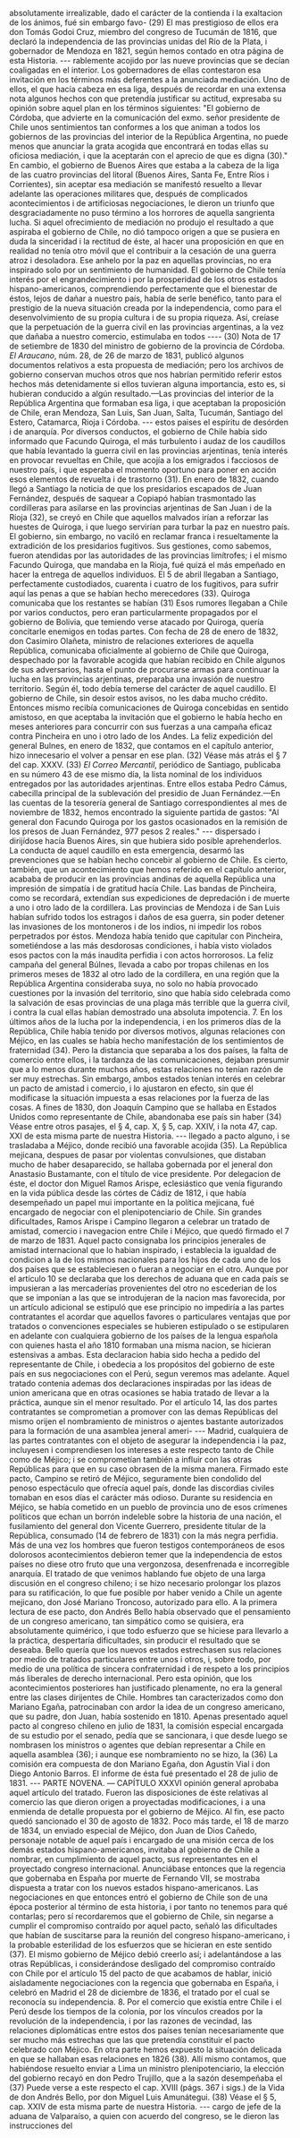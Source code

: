 absolutamente irrealizable, dado el carácter de la contienda i la exaltacion de los ánimos, fué sin embargo favo- (29) El mas prestigioso de ellos era don Tomás Godoi Cruz, miembro del congreso de Tucumán de 1816, que declaró la independencia de las provincias unidas del Río de la Plata, i gobernador de Mendoza en 1821, según hemos contado en otra página de esta Historia. --- rablemente acojido por las nueve provincias que se decían coaligadas en el interior. Los gobernadores de ellas contestaron esa invitación en los términos más deferentes a la anunciada mediación. Uno de ellos, el que hacía cabeza en esa liga, después de recordar en una extensa nota algunos hechos con que pretendía justificar su actitud, expresaba su opinión sobre aquel plan en los términos siguientes: "El gobierno de Córdoba, que advierte en la comunicación del exmo. señor presidente de Chile unos sentimientos tan conformes a los que animan a todos los gobiernos de las provincias del interior de la República Argentina, no puede menos que anunciar la grata acogida que encontrará en todas ellas su oficiosa mediación, i que la aceptarán con el aprecio de que es digna (30)." En cambio, el gobierno de Buenos Aires que estaba a la cabeza de la liga de las cuatro provincias del litoral (Buenos Aires, Santa Fe, Entre Ríos i Corrientes), sin aceptar esa mediación se manifestó resuelto a llevar adelante las operaciones militares que, después de complicados acontecimientos i de artificiosas negociaciones, le dieron un triunfo que desgraciadamente no puso término a los horrores de aquella sangrienta lucha. Si aquel ofrecimiento de mediación no produjo el resultado a que aspiraba el gobierno de Chile, no dió tampoco origen a que se pusiera en duda la sinceridad i la rectitud de éste, al hacer una proposición en que en realidad no tenía otro móvil que el contribuir a la cesación de una guerra atroz i desoladora. Ese anhelo por la paz en aquellas provincias, no era inspirado solo por un sentimiento de humanidad. El gobierno de Chile tenía interés por el engrandecimiento i por la prosperidad de los otros estados hispano-americanos, comprendiendo perfectamente que el bienestar de éstos, lejos de dañar a nuestro país, había de serle benéfico, tanto para el prestigio de la nueva situación creada por la independencia, como para el desenvolvimiento de su propia cultura i de su propia riqueza. Así, creíase que la perpetuación de la guerra civil en las provincias argentinas, a la vez que dañaba a nuestro comercio, estimulaba en todos ---- (30) Nota de 17 de setiembre de 1830 del ministro de gobierno de la provincia de Córdoba. *El Araucano*, núm. 28, de 26 de marzo de 1831, publicó algunos documentos relativos a esta propuesta de mediación; pero los archivos de gobierno conservan muchos otros que nos habrían permitido referir estos hechos más detenidamente si ellos tuvieran alguna importancia, esto es, si hubieran conducido a algún resultado.—Las provincias del interior de la República Argentina que formaban esa liga, i que aceptaban la proposición de Chile, eran Mendoza, San Luis, San Juan, Salta, Tucumán, Santiago del Estero, Catamarca, Rioja i Córdoba. --- estos paises el espíritu de desórden i de anarquía. Por diversos conductos, el gobierno de Chile había sido informado que Facundo Quiroga, el más turbulento i audaz de los caudillos que había levantado la guerra civil en las provincias arjentinas, tenía interés en provocar revueltas en Chile, que acojía a los emigrados i facciosos de nuestro país, i que esperaba el momento oportuno para poner en acción esos elementos de revuelta i de trastorno (31). En enero de 1832, cuando llegó a Santiago la noticia de que los presidarios escapados de Juan Fernández, después de saquear a Copiapó habían trasmontado las cordilleras para asilarse en las provincias arjentinas de San Juan i de la Rioja (32), se creyó en Chile que aquellos malvados irían a reforzar las huestes de Quiroga, i que luego servirían para turbar la paz en nuestro país. El gobierno, sin embargo, no vaciló en reclamar franca i resueltamente la extradición de los presidarios fugitivos. Sus gestiones, como sabemos, fueron atendidas por las autoridades de las provincias limítrofes; i el mismo Facundo Quiroga, que mandaba en la Rioja, fué quizá el más empeñado en hacer la entrega de aquellos individuos. El 5 de abril llegaban a Santiago, perfectamente custodiados, cuarenta i cuatro de los fugitivos, para sufrir aquí las penas a que se habían hecho merecedores (33). Quiroga comunicaba que los restantes se habían (31) Esos rumores llegaban a Chile por varios conductos, pero eran particularmente propagados por el gobierno de Bolivia, que temiendo verse atacado por Quiroga, quería concitarle enemigos en todas partes. Con fecha de 28 de enero de 1832, don Casimiro Olañeta, ministro de relaciones exteriores de aquella República, comunicaba oficialmente al gobierno de Chile que Quiroga, despechado por la favorable acogida que habían recibido en Chile algunos de sus adversarios, hasta el punto de procurarse armas para continuar la lucha en las provincias arjentinas, preparaba una invasión de nuestro territorio. Según él, todo debía temerse del carácter de aquel caudillo. El gobierno de Chile, sin desoír estos avisos, no les daba mucho crédito. Entonces mismo recibía comunicaciones de Quiroga concebidas en sentido amistoso, en que aceptaba la invitación que el gobierno le había hecho en meses anteriores para concurrir con sus fuerzas a una campaña eficaz contra Pincheira en uno i otro lado de los Andes. La feliz expedición del general Bulnes, en enero de 1832, que contamos en el capítulo anterior, hizo innecesario el volver a pensar en ese plan. (32) Véase más atrás el § 7 del cap. XXXV. (33) *El Correo Mercantil*, periódico de Santiago, publicaba en su número 43 de ese mismo día, la lista nominal de los individuos entregados por las autoridades arjentinas. Entre ellos estaba Pedro Cámus, cabecilla principal de la sublevación del presidio de Juan Fernández.—En las cuentas de la tesorería general de Santiago correspondientes al mes de noviembre de 1832, hemos encontrado la siguiente partida de gastos: "Al general don Facundo Quiroga por los gastos ocasionados en la remisión de los presos de Juan Fernández, 977 pesos 2 reales." --- dispersado i dirijídose hacía Buenos Aires, sin que hubiera sido posible aprehenderlos. La conducta de aquel caudillo en esta emergencia, desarmó las prevenciones que se habían hecho concebir al gobierno de Chile. Es cierto, también, que un acontecimiento que hemos referido en el capítulo anterior, acababa de producir en las provincias andinas de aquella República una impresión de simpatía i de gratitud hacía Chile. Las bandas de Pincheira, como se recordará, extendían sus expediciones de depredación i de muerte a uno i otro lado de la cordillera. Las provincias de Mendoza i de San Luis habían sufrido todos los estragos i daños de esa guerra, sin poder detener las invasiones de los montoneros i de los indios, ni impedir los robos perpetrados por éstos. Mendoza había tenido que capitular con Pincheira, sometiéndose a las más desdorosas condiciones, i había visto violados esos pactos con la más inaudita perfidia i con actos horrorosos. La feliz campaña del general Búlnes, llevada a cabo por tropas chilenas en los primeros meses de 1832 al otro lado de la cordillera, en una región que la República Argentina consideraba suya, no solo no había provocado cuestiones por la invasión del territorio, sino que había sido celebrada como la salvación de esas provincias de una plaga más terrible que la guerra civil, i contra la cual ellas habían demostrado una absoluta impotencia. 7. En los últimos años de la lucha por la independencia, i en los primeros días de la República, Chile había tenido por diversos motivos, algunas relaciones con Méjico, en las cuales se había hecho manifestación de los sentimientos de fraternidad (34). Pero la distancia que separaba a los dos países, la falta de comercio entre ellos, i la tardanza de las comunicaciones, dejaban presumir que a lo menos durante muchos años, estas relaciones no tenían razón de ser muy estrechas. Sin embargo, ambos estados tenían interés en celebrar un pacto de amistad i comercio, i lo ajustaron en efecto, sin que él modificase la situación impuesta a esas relaciones por la fuerza de las cosas. A fines de 1830, don Joaquín Campino que se hallaba en Estados Unidos como representante de Chile, abandonaba ese país sin haber (34) Véase entre otros pasajes, el § 4, cap. X, § 5, cap. XXIV, i la nota 47, cap. XXI de esta misma parte de nuestra Historia. --- llegado a pacto alguno, i se trasladaba a Méjico, donde recibió una favorable acojida (35). La República mejicana, despues de pasar por violentas convulsiones, que distaban mucho de haber desaparecido, se hallaba gobernada por el jeneral don Anastasio Bustamante, con el título de vice presidente. Por delegacion de éste, el doctor don Miguel Ramos Arispe, eclesiástico que venía figurando en la vida pública desde las córtes de Cádiz de 1812, i que había desempeñado un papel mui importante en la política mejicana, fué encargado de negociar con el plenipotenciario de Chile. Sin grandes dificultades, Ramos Arispe i Campino llegaron a celebrar un tratado de amistad, comercio i navegacion entre Chile i Méjico, que quedó firmado el 7 de marzo de 1831. Aquel pacto consignaba los principios jenerales de amistad internacional que lo habian inspirado, i establecia la igualdad de condicion a la de los mismos nacionales para los hijos de cada uno de los dos países que se estableciesen o fueran a negociar en el otro. Aunque por el artículo 10 se declaraba que los derechos de aduana que en cada país se impusieran a las mercaderías provenientes del otro no escederian de los que se imponían a las que se introdujeran de la nacion mas favorecida, por un artículo adicional se estipuló que ese principio no impediría a las partes contratantes el acordar que aquellos favores o particulares ventajas que por tratados o convenciones especiales se hubieren estipulado o se estipularen en adelante con cualquiera gobierno de los países de la lengua española con quienes hasta el año 1810 formaban una misma nacion, se hicieran estensivas a ambas. Esta declaracion habia sido hecha a pedido del representante de Chile, i obedecia a los propósitos del gobierno de este país en sus negociaciones con el Perú, segun veremos mas adelante. Aquel tratado contenia ademas dos declaraciones inspiradas por las ideas de union americana que en otras ocasiones se habia tratado de llevar a la práctica, aunque sin el menor resultado. Por el artículo 14, las dos partes contratantes se comprometian a promover con las demas Repúblicas del mismo orijen el nombramiento de ministros o ajentes bastante autorizados para la formación de una asamblea jeneral ameri- --- Madrid, cualquiera de las partes contratantes con el objeto de asegurar la independencia i la paz, incluyesen i comprendiesen los intereses a este respecto tanto de Chile como de Méjico; i se comprometían también a influir con las otras Repúblicas para que en su caso obrasen de la misma manera. Firmado este pacto, Campino se retiró de Méjico, seguramente bien condolido del penoso espectáculo que ofrecía aquel país, donde las discordias civiles tomaban en esos días el carácter más odioso. Durante su residencia en Méjico, se había cometido en un pueblo de provincia uno de esos crímenes políticos que echan un borrón indeleble sobre la historia de una nación, el fusilamiento del general don Vicente Guerrero, presidente titular de la República, consumado (14 de febrero de 1831) con la más negra perfidia. Más de una vez los hombres que fueron testigos contemporáneos de esos dolorosos acontecimientos debieron temer que la independencia de estos países no diese otro fruto que una vergonzosa, desenfrenada e incorregible anarquía. El tratado de que venimos hablando fue objeto de una larga discusión en el congreso chileno; i se hizo necesario prolongar los plazos para su ratificación, lo que fue posible por haber venido a Chile un agente mejicano, don José Mariano Troncoso, autorizado para ello. A la primera lectura de ese pacto, don Andrés Bello había observado que el pensamiento de un congreso americano, tan simpático como se quisiera, era absolutamente quimérico, i que todo esfuerzo que se hiciese para llevarlo a la práctica, despertaría dificultades, sin producir el resultado que se deseaba. Bello quería que los nuevos estados estrechasen sus relaciones por medio de tratados particulares entre unos i otros, i, sobre todo, por medio de una política de sincera confraternidad i de respeto a los principios más liberales de derecho internacional. Pero esta opinión, que los acontecimientos posteriores han justificado plenamente, no era la general entre las clases dirijentes de Chile. Hombres tan caracterizados como don Mariano Egaña, patrocinaban con ardor la idea de un congreso americano, que su padre, don Juan, había sostenido en 1810. Apenas presentado aquel pacto al congreso chileno en julio de 1831, la comisión especial encargada de su estudio por el senado, pedía que se sancionara, i que desde luego se nombrasen los ministros o agentes que debían representar a Chile en aquella asamblea (36); i aunque ese nombramiento no se hizo, la (36) La comisión era compuesta de don Mariano Egaña, don Agustín Vial i don Diego Antonio Barros. El informe de ésta fué presentado el 28 de julio de 1831. --- PARTE NOVENA. — CAPÍTULO XXXVI opinión general aprobaba aquel artículo del tratado. Fueron las disposiciones de éste relativas al comercio las que dieron origen a proyectadas modificaciones, i a una enmienda de detalle propuesta por el gobierno de Méjico. Al fin, ese pacto quedó sancionado el 30 de agosto de 1832. Poco más tarde, el 18 de marzo de 1834, un enviado especial de Méjico, don Juan de Dios Cañedo, personaje notable de aquel país i encargado de una misión cerca de los demás estados hispano-americanos, invitaba al gobierno de Chile a nombrar, en cumplimiento de aquel pacto, sus representantes en el proyectado congreso internacional. Anunciábase entonces que la regencia que gobernaba en España por muerte de Fernando VII, se mostraba dispuesta a tratar con los nuevos estados hispano-americanos. Las negociaciones en que entonces entró el gobierno de Chile son de una época posterior al término de esta historia, i por tanto no tenemos para qué contarlas; pero sí recordaremos que el gobierno de Chile, sin negarse a cumplir el compromiso contraído por aquel pacto, señaló las dificultades que habían de suscitarse para la reunión del congreso hispano-americano, i la probable esterilidad de los esfuerzos que se hicieran en este sentido (37). El mismo gobierno de Méjico debió creerlo así; i adelantándose a las otras Repúblicas, i considerándose desligado del compromiso contraído con Chile por el artículo 15 del pacto de que acabamos de hablar, inició aisladamente negociaciones con la regencia que gobernaba en España, i celebró en Madrid el 28 de diciembre de 1836, el tratado por el cual se reconocía su independencia. 8. Por el comercio que existía entre Chile i el Perú desde los tiempos de la colonia, por los vínculos creados por la revolución de la independencia, i por las razones de vecindad, las relaciones diplomáticas entre estos dos países tenían necesariamente que ser mucho más estrechas que las que pretendía constituir el pacto celebrado con Méjico. En otra parte hemos expuesto la situación delicada en que se hallaban esas relaciones en 1826 (38). Allí mismo contamos, que habiéndose resuelto enviar a Lima un ministro plenipotenciario, la elección del gobierno recayó en don Pedro Trujillo, que a la sazón desempeñaba el (37) Puede verse a este respecto el cap. XVIII (págs. 367 i sigs.) de la Vida de don Andrés Bello, por don Miguel Luis Amunátegui. (38) Véase el § 5, cap. XXIV de esta misma parte de nuestra Historia. --- cargo de jefe de la aduana de Valparaíso, a quien con acuerdo del congreso, se le dieron las instrucciones del